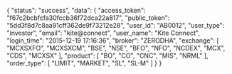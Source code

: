 
{
  "status": "success",
  "data": {
    "access_token": "f67c2bcbfcfa30fccb36f72dca22a817",
    "public_token": "5dd3f8d7c8aa91cff362de9f73212e28",
    "user_id": "AB0012",
    "user_type": "investor",
    "email": "kite@connect",
    "user_name": "Kite Connect",
    "login_time": "2015-12-19 17:16:36",
    "broker": "ZERODHA",
    "exchange": [
      "MCXSXFO",
      "MCXSXCM",
      "BSE",
      "NSE",
      "BFO",
      "NFO",
      "NCDEX",
      "MCX",
      "CDS",
      "MCXSX"
    ],
    "product": [
      "BO",
      "CO",
      "CNC",
      "MIS",
      "NRML"
    ],
    "order_type": [
      "LIMIT",
      "MARKET",
      "SL",
      "SL-M"
    ]
  }
}
